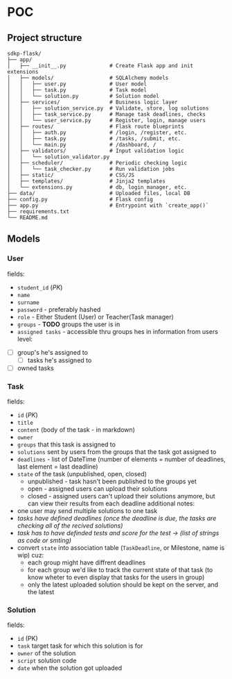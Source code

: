 # POC
## Project structure
```text
sdkp-flask/
├── app/
│   ├── __init__.py              # Create Flask app and init extensions
│   ├── models/                  # SQLAlchemy models
│   │   ├── user.py              # User model
│   │   ├── task.py              # Task model
│   │   └── solution.py          # Solution model
│   ├── services/                # Business logic layer
│   │   ├── solution_service.py  # Validate, store, log solutions
│   │   ├── task_service.py      # Manage task deadlines, checks
│   │   └── user_service.py      # Register, login, manage users
│   ├── routes/                  # Flask route blueprints
│   │   ├── auth.py              # /login, /register, etc.
│   │   ├── task.py              # /tasks, /submit, etc.
│   │   └── main.py              # /dashboard, /
│   ├── validators/              # Input validation logic
│   │   └── solution_validator.py
│   ├── scheduler/               # Periodic checking logic
│   │   └── task_checker.py      # Run validation jobs
│   ├── static/                  # CSS/JS
│   ├── templates/               # Jinja2 templates
│   └── extensions.py            # db, login_manager, etc.
├── data/                        # Uploaded files, local DB
├── config.py                    # Flask config
├── app.py                       # Entrypoint with `create_app()`
├── requirements.txt
└── README.md
```

## Models
### User
fields:
- `student_id` (*PK*)
- `name`
- `surname`
- `password` - preferably hashed
- `role` - Either Student (User) or Teacher(Task manager)
- `groups` - **TODO** groups the user is in
- `assigned tasks` - accessible thru groups hes in
information from users level:
- [ ] group's he's assigned to 
    - [ ] tasks he's assigned to
- [ ] owned tasks
### Task
fields:
- `id` (*PK*)
- `title`
- `content` (body of the task - in markdown)
- `owner`
- `groups` that this task is assigned to
- `solutions` sent by users from the groups that the task got assigned to
- `deadlines` - list of DateTime (number of elements = number of deadlines, last element = last deadline)
- `state` of the task (unpublished, open, closed)
    - unpublished - task hasn't been published to the groups yet
    - open - assigned users can upload their solutions
    - closed - assigned users can't upload their solutions anymore, but can view their results from each deadline
additional notes:
- one user may send multiple solutions to one task
- *tasks have defined deadlines (once the deadline is due, the tasks are checking all of the recived solutions)*
- *task has to have definded tests and score for the test -> (list of strings as code or smting)*
- convert `state` into association table (`TaskDeadline`, or Milestone, name is wip) cuz:
    - each group might have diffrent deadlines
    - for each group we'd like to track the current state of that task 
    (to know wheter to even display that tasks for the users in group)
    - only the latest uploaded solution should be kept on the server, and the latest
### Solution
fields:
- `id` (PK)
- `task` target task for which this solution is for
- `owner` of the solution
- `script` solution code
- `date` when the solution got uploaded

